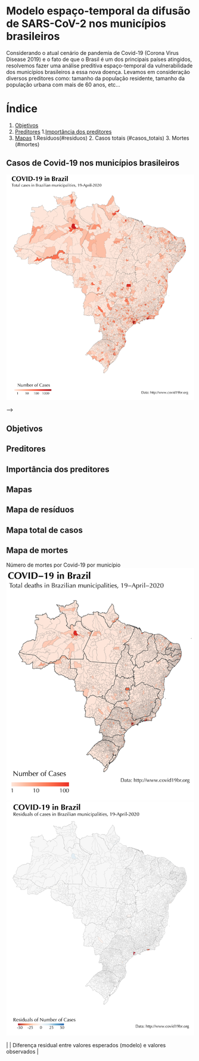 # Modelo espaço-temporal da difusão de SARS-CoV-2 nos municípios brasileiros

Considerando o atual cenário de pandemia de Covid-19 (Corona Virus Disease 2019) e o fato de que o Brasil é um dos principais países atingidos, resolvemos fazer uma análise preditiva espaço-temporal da vulnerabilidade dos municípios brasileiros a essa nova doença. Levamos em consideração diversos preditores como: tamanho da população residente, tamanho da população urbana com mais de 60 anos, etc...

# Índice
1. [Objetivos](#objetivos)
2. [Preditores](#preditores)
    1.[Importância dos preditores](#importancia_preditores)
3. [Mapas](#mapas)
    1.Resíduos(#residuos)
    2. Casos totais (#casos_totais)
    3. Mortes (#mortes)

## Casos de Covid-19 nos municípios brasileiros
![png](images/map_confirmed_03-01.png)

<!--html_preserve-->
<!--

<div id="htmlwidget-4f63917e5540d4f019fb" class="leaflet html-widget" style="width:672px;height:480px;">

</div>

<script type="application/json" data-for="htmlwidget-4f63917e5540d4f019fb">{"x":{"options":{"crs":{"crsClass":"L.CRS.EPSG3857","code":null,"proj4def":null,"projectedBounds":null,"options":{}}},"calls":[{"method":"addTiles","args":["//{s}.tile.openstreetmap.org/{z}/{x}/{y}.png",null,null,{"minZoom":0,"maxZoom":18,"tileSize":256,"subdomains":"abc","errorTileUrl":"","tms":false,"noWrap":false,"zoomOffset":0,"zoomReverse":false,"opacity":1,"zIndex":1,"detectRetina":false,"attribution":"&copy; <a href=\"http://openstreetmap.org\">OpenStreetMap<\/a> contributors, <a href=\"http://creativecommons.org/licenses/by-sa/2.0/\">CC-BY-SA<\/a>"}]},{"method":"addMarkers","args":[-36.852,174.768,null,null,null,{"interactive":true,"draggable":false,"keyboard":true,"title":"","alt":"","zIndexOffset":0,"opacity":1,"riseOnHover":false,"riseOffset":250},"The birthplace of R",null,null,null,null,{"interactive":false,"permanent":false,"direction":"auto","opacity":1,"offset":[0,0],"textsize":"10px","textOnly":false,"className":"","sticky":true},null]}],"limits":{"lat":[-36.852,-36.852],"lng":[174.768,174.768]}},"evals":[],"jsHooks":[]}</script>

<!--/html_preserve-->
-->
## Objetivos <a name= "objetivos"></a>
## Preditores <a name= "preditores"></a>
## Importância dos preditores  <a name= "importancia_preditores"></a>
## Mapas  <a name= "mapas"></a>
  ## Mapa de resíduos  <a name= "residuos"></a>
  ## Mapa total de casos  <a name= "casos_totais"></a>
  ## Mapa de mortes  <a name= "mortes"></a>

Número de mortes por Covid-19 por município
 ![png](images/map_deaths-01.png)
 ![png](images/Residuals_RdBu_centered_03-01.png) 

|  | Diferença residual entre valores esperados (modelo) e valores observados |
